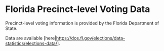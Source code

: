 # Florida Precinct-level Voting Data

Precinct-level voting information is provided by the Florida Department of State.

Data are available [here|https://dos.fl.gov/elections/data-statistics/elections-data/].
